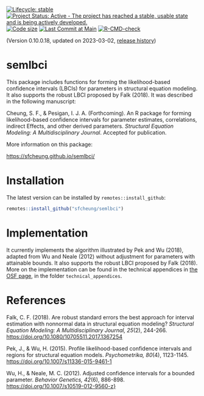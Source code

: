 <!-- badges: start -->
[![Lifecycle: stable](https://img.shields.io/badge/lifecycle-stable-brightgreen.svg)](https://lifecycle.r-lib.org/articles/stages.html#stable)
[![Project Status: Active - The project has reached a stable, usable state and is being actively developed.](https://www.repostatus.org/badges/latest/active.svg)](https://www.repostatus.org/#active)
[![Code size](https://img.shields.io/github/languages/code-size/sfcheung/semlbci.svg)](https://github.com/sfcheung/semlbci)
[![Last Commit at Main](https://img.shields.io/github/last-commit/sfcheung/semlbci.svg)](https://github.com/sfcheung/semlbci/commits/master)
[![R-CMD-check](https://github.com/sfcheung/semlbci/actions/workflows/R-CMD-check.yaml/badge.svg)](https://github.com/sfcheung/semlbci/actions/workflows/R-CMD-check.yaml)
<!-- badges: end -->

(Version 0.10.0.18, updated on 2023-03-02, [release history](https://sfcheung.github.io/semlbci/news/index.html))

# semlbci

This package includes functions for forming the
likelihood-based confidence intervals (LBCIs) for parameters
in structural equation modeling. It also supports the robust LBCI proposed
by Falk (2018). It was described in the following manuscript:

Cheung, S. F., & Pesigan, I. J. A. (Forthcoming). An R package
for forming likelihood-based confidence intervals for parameter
estimates, correlations, indirect Effects, and other derived
parameters. *Structural Equation Modeling: A Multidisciplinary Journal*.
Accepted for publication.

More information on this package:

https://sfcheung.github.io/semlbci/

# Installation

The latest version can be installed by `remotes::install_github`:

```r
remotes::install_github("sfcheung/semlbci")
```

# Implementation

It currently implements the
algorithm illustrated by Pek and Wu (2018), adapted from Wu
and Neale (2012) without adjustment for parameters with
attainable bounds. It also supports the robust LBCI proposed
by Falk (2018). More on the implementation can be found in
the technical appendices in [the OSF page](https://osf.io/b9a2p/files/osfstorage), in the folder `technical_appendices`.

# References

Falk, C. F. (2018). Are robust standard errors the best approach
for interval estimation with nonnormal data in structural equation
modeling? *Structural Equation Modeling: A Multidisciplinary
Journal, 25*(2), 244-266.
https://doi.org/10.1080/10705511.2017.1367254

Pek, J., & Wu, H. (2015). Profile likelihood-based confidence
intervals and regions for structural equation models.
*Psychometrika, 80*(4), 1123-1145.
https://doi.org/10.1007/s11336-015-9461-1

Wu, H., & Neale, M. C. (2012). Adjusted confidence intervals for a
bounded parameter. *Behavior Genetics, 42*(6), 886-898.
https://doi.org/10.1007/s10519-012-9560-z}

